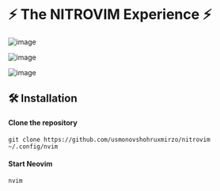 # ⚡ The NITROVIM Experience ⚡

![image](https://github.com/user-attachments/assets/a6e0dcf7-fbf1-4496-aa72-603f6c7e6b98)

![image](https://github.com/user-attachments/assets/8c42786b-3617-4d20-94bf-9167e2ad1746)

![image](https://github.com/user-attachments/assets/312223ad-0db6-4c60-9d2a-67fc644058a1)

## 🛠️ Installation

#### Clone the repository

```shell
git clone https://github.com/usmonovshohruxmirzo/nitrovim ~/.config/nvim
```

#### Start Neovim

```shell
nvim
```
